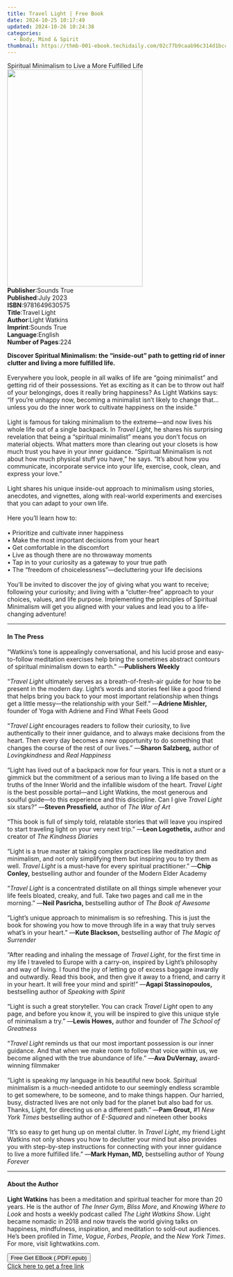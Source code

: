 ```yaml
---
title: Travel Light | Free Book
date: 2024-10-25 10:17:49
updated: 2024-10-26 10:24:38
categories:
  - Body, Mind & Spirit
thumbnail: https://thmb-001-ebook.techidaily.com/02c77b9caab96c314d1bccd3f95bfaa3fcb874bf24493c36808163a8ca42571d.jpg
---
```

<main id="book-container">
  <div class="flex flex-col">
    <div class="book-brief flex-1 py-6 px-4 sm:p-6 md:py-10 md:px-8">
      <!-- brief-->
      <div class="book-brief-main">
        Spiritual Minimalism to Live a More Fulfilled Life
      </div>
    </div>
    <div
      class="book-meta-info flex-1 grid gap-4 col-start-1 col-end-3 row-start-1 sm:mb-6 sm:grid-cols-4 lg:gap-6 lg:col-start-2 lg:row-end-6 lg:row-span-6 lg:mb-0"
    >
      <div
        class="book-meta-info-left place-content-center mt-4 p-4 text-sm leading-6 col-start-2 col-span-2 dark:text-slate-400"
      >
        <img
          class="w-full h-500 object-cover rounded-lg sm:h-255 sm:col-span-2 lg:col-span-full"
          src="https://img-001-ebook.techidaily.com/a89123b8e5bf9c82a7667a21f399b4aa8937db6a75217fee18a82ddfde9bb739.jpg"
          alt=""
          width="312"
          height="500"
        />
      </div>
      <div
        class="book-meta-info-right mt-2 col-start-1 row-start-2 col-span-3 self-center"
      >
        <!-- meta data  -->
        <div class="flex flex-col px-4 md:px-8">
          <div class="flex-1">
            <strong>Publisher</strong>:<span class="px-2">Sounds True</span>
          </div>
          <div class="flex-1">
            <strong>Published</strong>:<span class="px-2">July 2023</span>
          </div>
          <div class="flex-1">
            <strong>ISBN</strong>:<span class="px-2">9781649630575</span>
          </div>
          <div class="flex-1">
            <strong>Title</strong>:<span class="px-2">Travel Light</span>
          </div>
          <div class="flex-1">
            <strong>Author</strong>:<span class="px-2">Light Watkins</span>
          </div>
          <div class="flex-1">
            <strong>Imprint</strong>:<span class="px-2">Sounds True</span>
          </div>
          <div class="flex-1">
            <strong>Language</strong>:<span class="px-2">English</span>
          </div>
          <div class="flex-1">
            <strong>Number of Pages</strong>:<span class="px-2">224</span>
          </div>
        </div>
      </div>
    </div>
    <div class="book-description flex-1 py-6 px-4 sm:p-6 md:py-10 md:px-8">
      <div class="book-description-main">
        <div accordion-content="" id="description">
          <p>
            <b
              >Discover Spiritual Minimalism: the “inside-out” path to getting
              rid of inner clutter and living a more fulfilled life. </b
            ><br /><br />Everywhere you look, people in all walks of life are
            “going minimalist” and getting rid of their possessions. Yet as
            exciting as it can be to throw out half of your belongings, does it
            really bring happiness? As Light Watkins says: “If you’re unhappy
            now, becoming a minimalist isn’t likely to change that… unless you
            do the inner work to cultivate happiness on the inside.”<br /><br />Light
            is famous for taking minimalism to the extreme—and now lives his
            whole life out of a single backpack. In <i>Travel Light</i>, he
            shares his surprising revelation that being a “spiritual minimalist”
            means you don’t focus on material objects. What matters more than
            clearing out your closets is how much trust you have in your inner
            guidance. “Spiritual Minimalism is not about how much physical stuff
            you have,” he says. “It’s about how you communicate, incorporate
            service into your life, exercise, cook, clean, and express your
            love.”<br /><br />Light shares his unique inside-out approach to
            minimalism using stories, anecdotes, and vignettes, along with
            real-world experiments and exercises that you can adapt to your own
            life.<br /><br />Here you’ll learn how to:<br /><br />• Prioritize
            and cultivate inner happiness<br />• Make the most important
            decisions from your heart<br />• Get comfortable in the
            discomfort<br />• Live as though there are no throwaway moments<br />•
            Tap in to your curiosity as a gateway to your true path<br />• The
            “freedom of choicelessness”—decluttering your life decisions<br /><br />You’ll
            be invited to discover the joy of giving what you want to receive;
            following your curiosity; and living with a “clutter-free” approach
            to your choices, values, and life purpose. Implementing the
            principles of Spiritual Minimalism will get you aligned with your
            values and lead you to a life-changing adventure!
          </p>
        </div>
        <div class="accordion-fader"></div>
      </div>
    </div>
    <div class="book-excerpts flex-1 py-6 px-4 sm:p-6 md:py-10 md:px-8">
      <!-- excerpts-->
      <div class="book-excerpts-main">
        <hr />
        <h4 class="placeholder placeholder-heading">
          <span>In The Press</span>
        </h4>
        <p></p>
        <p>
          "Watkins’s tone is appealingly conversational, and his lucid prose and
          easy-to-follow meditation exercises help bring the sometimes abstract
          contours of spiritual minimalism down to earth." —<b
            >Publishers Weekly</b
          ><br /><br />“<i>Travel Light</i> ultimately serves as a
          breath-of-fresh-air guide for how to be present in the modern day.
          Light’s words and stories feel like a good friend that helps bring you
          back to your most important relationship when things get a little
          messy—the relationship with your Self.” —<b>Adriene Mishler,</b>
          founder of Yoga with Adriene and Find What Feels Good<br /><br />“<i
            >Travel Light</i
          >
          encourages readers to follow their curiosity, to live authentically to
          their inner guidance, and to always make decisions from the heart.
          Then every day becomes a new opportunity to do something that changes
          the course of the rest of our lives.” —<b>Sharon Salzberg,</b> author
          of <i>Lovingkindness</i> and <i>Real Happiness</i><br /><br />“Light
          has lived out of a backpack now for four years. This is not a stunt or
          a gimmick but the commitment of a serious man to living a life based
          on the truths of the Inner World and the infallible wisdom of the
          heart. <i>Travel Light</i> is the best possible portal—and Light
          Watkins, the most generous and soulful guide—to this experience and
          this discipline. Can I give <i>Travel Light</i> six stars?” —<b
            >Steven Pressfield,</b
          >
          author of <i>The War of Art</i><br /><br />“This book is full of
          simply told, relatable stories that will leave you inspired to start
          traveling light on your very next trip.” —<b>Leon Logothetis,</b>
          author and creator of <i>The Kindness Diaries</i><br /><br />“Light is
          a true master at taking complex practices like meditation and
          minimalism, and not only simplifying them but inspiring you to try
          them as well. <i>Travel Light</i> is a must-have for every spiritual
          practitioner.” —<b>Chip Conley,</b> bestselling author and founder of
          the Modern Elder Academy<br /><br />“<i>Travel Light</i> is a
          concentrated distillate on all things simple whenever your life feels
          bloated, creaky, and full. Take two pages and call me in the morning.”
          —<b>Neil Pasricha,</b> bestselling author of <i>The Book of Awesome</i
          ><br /><br />“Light’s unique approach to minimalism is so refreshing.
          This is just the book for showing you how to move through life in a
          way that truly serves what’s in your heart.” —<b>Kute Blackson,</b>
          bestselling author of <i>The Magic of Surrender</i><br /><br />“After
          reading and inhaling the message of <i>Travel Light</i>, for the first
          time in my life I traveled to Europe with a carry-on, inspired by
          Light’s philosophy and way of living. I found the joy of letting go of
          excess baggage inwardly and outwardly. Read this book, and then give
          it away to a friend, and carry it in your heart. It will free your
          mind and spirit!” —<b>Agapi Stassinopoulos,</b> bestselling author of
          <i>Speaking with Spirit</i><br /><br />“Light is such a great
          storyteller. You can crack <i>Travel Light</i> open to any page, and
          before you know it, you will be inspired to give this unique style of
          minimalism a try.” —<b>Lewis Howes,</b> author and founder of
          <i>The School of Greatness</i><br /><br />“<i>Travel Light</i> reminds
          us that our most important possession is our inner guidance. And that
          when we make room to follow that voice within us, we become aligned
          with the true abundance of life.” —<b>Ava DuVernay,</b> award-winning
          filmmaker<br /><br />“Light is speaking my language in his beautiful
          new book. Spiritual minimalism is a much-needed antidote to our
          seemingly endless scramble to get somewhere, to be someone, and to
          make things happen. Our harried, busy, distracted lives are not only
          bad for the planet but also bad for us. Thanks, Light, for directing
          us on a different path.” —<b>Pam Grout,</b> #1
          <i>New York Times</i> bestselling author of <i>E-Squared</i> and
          nineteen other books<br /><br />“It’s so easy to get hung up on mental
          clutter. In <i>Travel Light</i>, my friend Light Watkins not only
          shows you how to declutter your mind but also provides you with
          step-by-step instructions for connecting with your inner guidance to
          live a more fulfilled life.” —<b>Mark Hyman, MD,</b> bestselling
          author of <i>Young Forever</i>
        </p>
        <p></p>
      </div>
    </div>
    <div class="book-about-author flex-1 py-6 px-4 sm:p-6 md:py-10 md:px-8">
      <!-- about author-->
      <div class="book-main-author-main">
        <hr />
        <h4 class="placeholder placeholder-heading">
          <span>About the Author</span>
        </h4>
        <p>
          <b>Light Watkins</b> has been a meditation and spiritual teacher for
          more than 20 years. He is the author of <i>The Inner Gym</i>,
          <i>Bliss More</i>, and <i>Knowing Where to Look</i> and hosts a weekly
          podcast called <i>The Light Watkins Show</i>. Light became nomadic in
          2018 and now travels the world giving talks on happiness, mindfulness,
          inspiration, and meditation to sold-out audiences. He’s been profiled
          in <i>Time</i>, <i>Vogue</i>, <i>Forbes</i>, <i>People</i>, and the
          <i>New York Times</i>. For more, visit lightwatkins.com.
        </p>
      </div>
    </div>
    <div class="book-free-get flex-1 py-6 px-4 sm:p-6 md:py-10 md:px-8">
      <button
        id="btn-free-get"
        class="bg-blue-500 hover:bg-blue-700 text-white font-bold py-2 px-4 rounded"
      >
        Free Get EBook (.PDF/.epub)
      </button>
      <div id="countdown-display" class="px-2 text-lg mt-2"></div>
      <a
        id="free-link"
        class="hidden bg-blue-500 hover:bg-blue-700 text-white font-bold py-2 px-4 rounded"
        href="https://www.ebooks.com/en-us/book/210761868/travel-light/light-watkins/"
        target="_blank"
        >Click here to get a free link</a
      >
    </div>
    <script>
      let countdownTime = 0;
      let countdownInterval = null;
      document
        .getElementById('btn-free-get')
        .addEventListener('click', startCountdown);
      function startCountdown() {
        countdownTime = new Date().getTime() + 60000 * 3;
        countdownInterval = setInterval(updateCountdown, 1000);
        document.getElementById('btn-free-get').disabled = true;
        document
          .getElementById('btn-free-get')
          .classList.add('bg-gray-500', 'cursor-not-allowed');
      }
      function updateCountdown() {
        let currentTime = new Date().getTime();
        let timeLeft = countdownTime - currentTime;
        let secondsLeft = Math.floor(timeLeft / 1000);
        document.getElementById('countdown-display').innerHTML =
          `Remaining time: ${secondsLeft} seconds.`;
        if (secondsLeft <= 0) {
          clearInterval(countdownInterval);
          document.getElementById('btn-free-get').classList.add('hidden');
          document.getElementById('free-link').classList.remove('hidden');
          document.getElementById('countdown-display').innerHTML = '';
        }
      }
    </script>
  </div>
</main>
